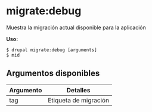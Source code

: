 # migrate:debug
Muestra la migración actual disponible para la aplicación

**Uso:**
```
$ drupal migrate:debug [arguments]
$ mid  
```

## Argumentos disponibles
Argumento | Detalles
---------|-------------
tag | Etiqueta de migración
